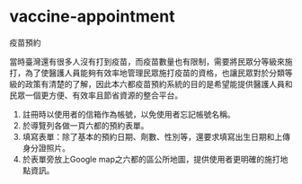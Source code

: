 # vaccine-appointment
疫苗預約

當時臺灣還有很多人沒有打到疫苗，而疫苗數量也有限制，需要將民眾分等級來施打，為了使醫護人員能夠有效率地管理民眾施打疫苗的資格，也讓民眾對於分類等級的政策有清楚的了解，因此本六都疫苗預約系統的目的是希望能提供醫護人員和民眾一個更方便、有效率且節省資源的整合平台。

1. 註冊時以使用者的信箱作為帳號，以免使用者忘記帳號名稱。
2. 於導覽列各做一頁六都的預約表單。
3. 填寫表單：除了基本的預約日期、劑數、性別等，還要求填寫出生日期和上傳身分證照片。
4. 於表單旁放上Google map之六都的區公所地圖，提供使用者更明確的施打地點資訊。
